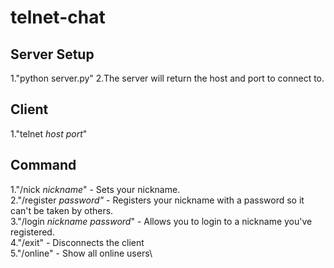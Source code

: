 # telnet-chat
## Server Setup
1."python server.py"
2.The server will return the host and port to connect to.

## Client
1."telnet *host* *port*"

## Command
  1."/nick *nickname*" - Sets your nickname.\
  2."/register *password"* - Registers your nickname with a password so it can't be taken by others. \
  3."/login *nickname* *password*" - Allows you to login to a nickname you've registered.\
  4."/exit" - Disconnects the client\
  5."/online" - Show all online users\
